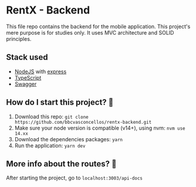 # RentX - Backend
This file repo contains the backend for the mobile application. This project's mere purpose is for studies only. 
It uses MVC architecture and SOLID principles.

## Stack used
- [NodeJS](https://nodejs.org/en/) with [express](https://expressjs.com/)
- [TypeScript](https://www.typescriptlang.org/)
- [Swagger](https://swagger.io/)

## How do I start this project? 🤔
1. Download this repo: `git clone https://github.com/bbcvasconcellos/rentx-backend.git`
2. Make sure your node version is compatible (v14+), using nvm: `nvm use 14.xx`
3. Download the dependencies packages: `yarn`
4. Run the application: `yarn dev`

## More info about the routes? 📖
After starting the project, go to `localhost:3003/api-docs`
